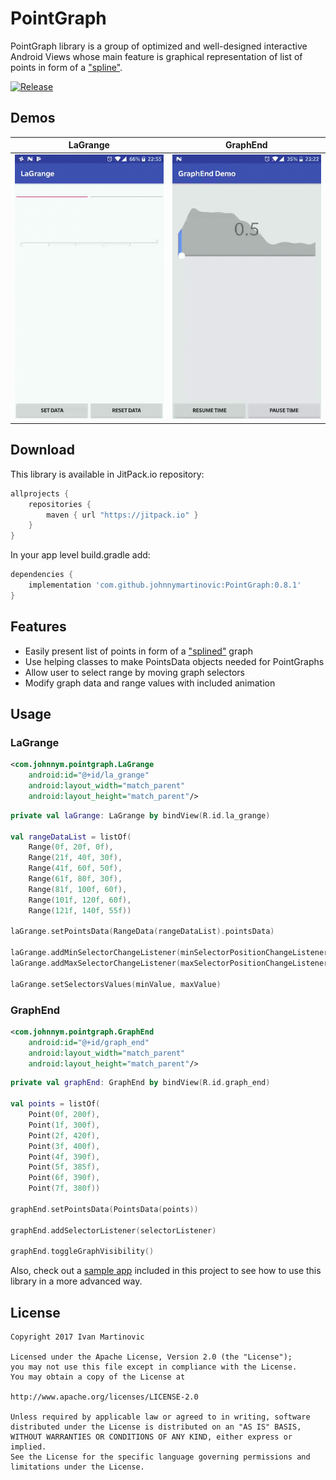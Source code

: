 # PointGraph
PointGraph library is a group of optimized and well-designed interactive Android Views whose main feature is graphical representation of list of points in form of a ["spline"](https://en.wikipedia.org/wiki/Spline_(mathematics)).

[![Release](https://jitpack.io/v/johnnymartinovic/PointGraph.svg)](https://jitpack.io/#johnnymartinovic/PointGraph)

## Demos
| LaGrange                    | GraphEnd                    |
|:---------------------------:|:---------------------------:|
|![](assets/Demo_LaGrange.gif)|![](assets/Demo_GraphEnd.gif)|

## Download
This library is available in JitPack.io repository:
```groovy
allprojects {
    repositories {
        maven { url "https://jitpack.io" }
    }
}       
```

In your app level build.gradle add:
```groovy
dependencies {
    implementation 'com.github.johnnymartinovic:PointGraph:0.8.1'
}      
```

## Features
- Easily present list of points in form of a ["splined"](https://en.wikipedia.org/wiki/Spline_(mathematics)) graph
- Use helping classes to make PointsData objects needed for PointGraphs
- Allow user to select range by moving graph selectors
- Modify graph data and range values with included animation

## Usage
### LaGrange
```xml
<com.johnnym.pointgraph.LaGrange
    android:id="@+id/la_grange"
    android:layout_width="match_parent"
    android:layout_height="match_parent"/>
```

```kotlin
private val laGrange: LaGrange by bindView(R.id.la_grange)

val rangeDataList = listOf(
    Range(0f, 20f, 0f),
    Range(21f, 40f, 30f),
    Range(41f, 60f, 50f),
    Range(61f, 80f, 30f),
    Range(81f, 100f, 60f),
    Range(101f, 120f, 60f),
    Range(121f, 140f, 55f))

laGrange.setPointsData(RangeData(rangeDataList).pointsData)

laGrange.addMinSelectorChangeListener(minSelectorPositionChangeListener)
laGrange.addMaxSelectorChangeListener(maxSelectorPositionChangeListener)

laGrange.setSelectorsValues(minValue, maxValue)
```

### GraphEnd
```xml
<com.johnnym.pointgraph.GraphEnd
    android:id="@+id/graph_end"
    android:layout_width="match_parent"
    android:layout_height="match_parent"/>
```

```kotlin
private val graphEnd: GraphEnd by bindView(R.id.graph_end)

val points = listOf(
    Point(0f, 200f),
    Point(1f, 300f),
    Point(2f, 420f),
    Point(3f, 400f),
    Point(4f, 390f),
    Point(5f, 385f),
    Point(6f, 390f),
    Point(7f, 380f))

graphEnd.setPointsData(PointsData(points))

graphEnd.addSelectorListener(selectorListener)

graphEnd.toggleGraphVisibility()
```

Also, check out a [sample app](https://github.com/johnnymartinovic/PointGraph/tree/master/sample) included in this project to see how to use this library in a more advanced way.

## License

```
Copyright 2017 Ivan Martinovic

Licensed under the Apache License, Version 2.0 (the "License");
you may not use this file except in compliance with the License.
You may obtain a copy of the License at

http://www.apache.org/licenses/LICENSE-2.0

Unless required by applicable law or agreed to in writing, software
distributed under the License is distributed on an "AS IS" BASIS,
WITHOUT WARRANTIES OR CONDITIONS OF ANY KIND, either express or implied.
See the License for the specific language governing permissions and
limitations under the License.
```
